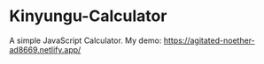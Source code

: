 # Kinyungu-Calculator
A simple JavaScript Calculator.
My demo: https://agitated-noether-ad8669.netlify.app/
